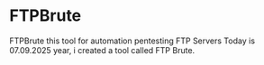 # FTPBrute
FTPBrute this tool for automation pentesting FTP Servers
Today is 07.09.2025 year, i created a tool called FTP Brute. 
